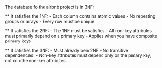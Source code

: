 The database fo the airbnb project is in 3NF:

** It satisfies the 1NF:
    - Each column contains atomic values
    - No repeating groups or arrays
    - Every row must be unique

** It satisfies the 2NF:
    - The 1NF must be satisfies
    - All non-key attributes must primarily depend on a primary key
    - Applies when you have composite primary keys

** It satisfies the 3NF:
    - Must already bein 2NF
    - No transitive dependencies:
         - Non-key attributes must depend only on the pimary key, not on othe non-key attributes.
